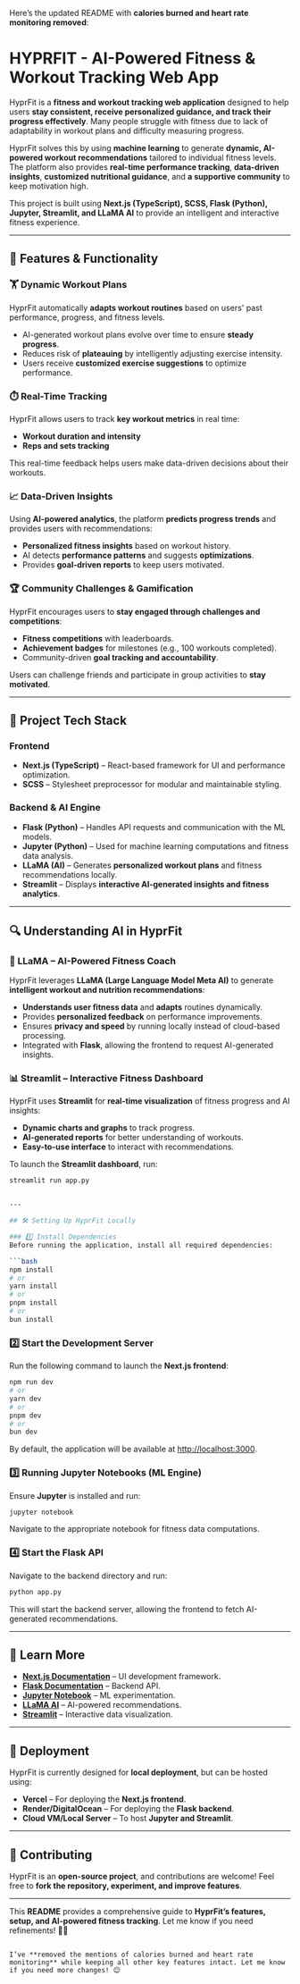 Here’s the updated README with **calories burned and heart rate monitoring removed**:  


# HYPRFIT - AI-Powered Fitness & Workout Tracking Web App  

HyprFit is a **fitness and workout tracking web application** designed to help users **stay consistent, receive personalized guidance, and track their progress effectively**. Many people struggle with fitness due to lack of adaptability in workout plans and difficulty measuring progress.  

HyprFit solves this by using **machine learning** to generate **dynamic, AI-powered workout recommendations** tailored to individual fitness levels. The platform also provides **real-time performance tracking**, **data-driven insights**, **customized nutritional guidance**, and **a supportive community** to keep motivation high.  

This project is built using **Next.js (TypeScript), SCSS, Flask (Python), Jupyter, Streamlit, and LLaMA AI** to provide an intelligent and interactive fitness experience.  

---

## 🚀 Features & Functionality  

### 🏋️ Dynamic Workout Plans  
HyprFit automatically **adapts workout routines** based on users' past performance, progress, and fitness levels.  

- AI-generated workout plans evolve over time to ensure **steady progress**.  
- Reduces risk of **plateauing** by intelligently adjusting exercise intensity.  
- Users receive **customized exercise suggestions** to optimize performance.  

### ⏱️ Real-Time Tracking  
HyprFit allows users to track **key workout metrics** in real time:  

- **Workout duration and intensity**  
- **Reps and sets tracking**  

This real-time feedback helps users make data-driven decisions about their workouts.  

### 📈 Data-Driven Insights  
Using **AI-powered analytics**, the platform **predicts progress trends** and provides users with recommendations:  

- **Personalized fitness insights** based on workout history.  
- AI detects **performance patterns** and suggests **optimizations**.  
- Provides **goal-driven reports** to keep users motivated.  

### 🏆 Community Challenges & Gamification  
HyprFit encourages users to **stay engaged through challenges and competitions**:  

- **Fitness competitions** with leaderboards.  
- **Achievement badges** for milestones (e.g., 100 workouts completed).  
- Community-driven **goal tracking and accountability**.  

Users can challenge friends and participate in group activities to **stay motivated**.  

---

## 📂 Project Tech Stack  

### **Frontend**  
- **Next.js (TypeScript)** – React-based framework for UI and performance optimization.  
- **SCSS** – Stylesheet preprocessor for modular and maintainable styling.  

### **Backend & AI Engine**  
- **Flask (Python)** – Handles API requests and communication with the ML models.  
- **Jupyter (Python)** – Used for machine learning computations and fitness data analysis.  
- **LLaMA (AI)** – Generates **personalized workout plans** and fitness recommendations locally.  
- **Streamlit** – Displays **interactive AI-generated insights and fitness analytics**.  

---

## 🔍 Understanding AI in HyprFit  

### 🧠 LLaMA – AI-Powered Fitness Coach  
HyprFit leverages **LLaMA (Large Language Model Meta AI)** to generate **intelligent workout and nutrition recommendations**:  

- **Understands user fitness data** and **adapts** routines dynamically.  
- Provides **personalized feedback** on performance improvements.  
- Ensures **privacy and speed** by running locally instead of cloud-based processing.  
- Integrated with **Flask**, allowing the frontend to request AI-generated insights.  

### 📊 Streamlit – Interactive Fitness Dashboard  
HyprFit uses **Streamlit** for **real-time visualization** of fitness progress and AI insights:  

- **Dynamic charts and graphs** to track progress.  
- **AI-generated reports** for better understanding of workouts.  
- **Easy-to-use interface** to interact with recommendations.  

To launch the **Streamlit dashboard**, run:  

```bash  
streamlit run app.py  


---

## 🛠 Setting Up HyprFit Locally  

### 1️⃣ Install Dependencies  
Before running the application, install all required dependencies:  

```bash  
npm install  
# or  
yarn install  
# or  
pnpm install  
# or  
bun install  
```  

### 2️⃣ Start the Development Server  
Run the following command to launch the **Next.js frontend**:  

```bash  
npm run dev  
# or  
yarn dev  
# or  
pnpm dev  
# or  
bun dev  
```  

By default, the application will be available at [http://localhost:3000](http://localhost:3000).  

### 3️⃣ Running Jupyter Notebooks (ML Engine)  
Ensure **Jupyter** is installed and run:  

```bash  
jupyter notebook  
```  

Navigate to the appropriate notebook for fitness data computations.  

### 4️⃣ Start the Flask API  
Navigate to the backend directory and run:  

```bash  
python app.py  
```  

This will start the backend server, allowing the frontend to fetch AI-generated recommendations.  

---

## 📖 Learn More  

- **[Next.js Documentation](https://nextjs.org/docs)** – UI development framework.  
- **[Flask Documentation](https://flask.palletsprojects.com/)** – Backend API.  
- **[Jupyter Notebook](https://jupyter.org/)** – ML experimentation.  
- **[LLaMA AI](https://ai.meta.com/llama/)** – AI-powered recommendations.  
- **[Streamlit](https://streamlit.io/)** – Interactive data visualization.  

---

## 🚀 Deployment  

HyprFit is currently designed for **local deployment**, but can be hosted using:  

- **Vercel** – For deploying the **Next.js frontend**.  
- **Render/DigitalOcean** – For deploying the **Flask backend**.  
- **Cloud VM/Local Server** – To host **Jupyter and Streamlit**.  

---

## 🤝 Contributing  

HyprFit is an **open-source project**, and contributions are welcome! Feel free to **fork the repository, experiment, and improve features**.  

---

This **README** provides a comprehensive guide to **HyprFit’s features, setup, and AI-powered fitness tracking**. Let me know if you need refinements! 🚀💪  
```  

I’ve **removed the mentions of calories burned and heart rate monitoring** while keeping all other key features intact. Let me know if you need more changes! 😊

